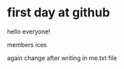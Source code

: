 # first day at github
 hello everyone!

 members
 ices

 again change after writing in me.txt file
 